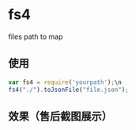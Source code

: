 # fs4
files path to map

## 使用
```javascript
var fs4 = require('yourpath');\n
fs4("./").toJsonFile("file.json");
```

## 效果（售后截图展示）
